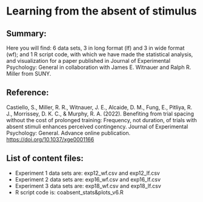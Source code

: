 # Learning from the absent of stimulus

## Summary:
Here you will find: 6 data sets, 3 in long format (lf) and 3 in wide format (wf); and 1 R script code, with which we have made the statistical analysis, and visualization for a paper published in Journal of Experimental Psychology: General in collaboration with James E. Witnauer and Ralph R. Miller from SUNY.

## Reference:
Castiello, S., Miller, R. R., Witnauer, J. E., Alcaide, D. M., Fung, E., Pitliya, R. J., Morrissey, D. K. C., & Murphy, R. A. (2022). Benefiting from trial spacing without the cost of prolonged training: Frequency, not duration, of trials with absent stimuli enhances perceived contingency. Journal of Experimental Psychology: General. Advance online publication. https://doi.org/10.1037/xge0001166

## List of content files:
- Experiment 1 data sets are: exp12_wf.csv and exp12_lf.csv
- Experiment 2 data sets are: exp16_wf.csv and exp16_lf.csv
- Experiment 3 data sets are: exp18_wf.csv and exp18_lf.csv
- R script code is: coabsent_stats&plots_v6.R
